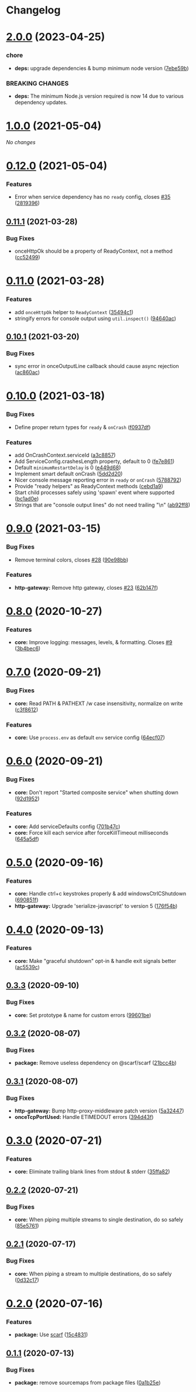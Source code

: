 # Changelog

# [2.0.0](https://github.com/zenflow/composite-service/compare/v1.0.0...v2.0.0) (2023-04-25)


### chore

* **deps:** upgrade dependencies & bump minimum node version ([7ebe59b](https://github.com/zenflow/composite-service/commit/7ebe59b7e844a7d94b2ff1f0cc36fce227f1b74e))


### BREAKING CHANGES

* **deps:** The minimum Node.js version required is now 14 due to various dependency updates.

# [1.0.0](https://github.com/zenflow/composite-service/compare/v0.12.0...v1.0.0) (2021-05-04)

*No changes*

# [0.12.0](https://github.com/zenflow/composite-service/compare/v0.11.1...v0.12.0) (2021-05-04)


### Features

* Error when service dependency has no `ready` config, closes [#35](https://github.com/zenflow/composite-service/issues/35) ([2819396](https://github.com/zenflow/composite-service/commit/2819396dc4135ebc6a8156cab28516e541da2f68))

## [0.11.1](https://github.com/zenflow/composite-service/compare/v0.11.0...v0.11.1) (2021-03-28)


### Bug Fixes

* onceHttpOk should be a property of ReadyContext, not a method ([cc52499](https://github.com/zenflow/composite-service/commit/cc524992faa6fb1c5d78aa9a14bf028256116220))

# [0.11.0](https://github.com/zenflow/composite-service/compare/v0.10.1...v0.11.0) (2021-03-28)


### Features

* add `onceHttpOk` helper to `ReadyContext` ([35494c1](https://github.com/zenflow/composite-service/commit/35494c169b4139224d9f0387907da81bf74224b2))
* stringify errors for console output using `util.inspect()` ([94640ac](https://github.com/zenflow/composite-service/commit/94640acfef9b8a0f7614f9aa6ff47c55065c3b6d))

## [0.10.1](https://github.com/zenflow/composite-service/compare/v0.10.0...v0.10.1) (2021-03-20)


### Bug Fixes

* sync error in onceOutputLine callback should cause async rejection ([ac860ac](https://github.com/zenflow/composite-service/commit/ac860ac099907eb4927d1f5d8dd618098fcbcbfc))

# [0.10.0](https://github.com/zenflow/composite-service/compare/v0.9.0...v0.10.0) (2021-03-18)


### Bug Fixes

* Define proper return types for `ready` & `onCrash` ([f0937df](https://github.com/zenflow/composite-service/commit/f0937dfc261cc5013d59ca70b1a0646a56b4416e))


### Features

* add OnCrashContext.serviceId ([a3c8857](https://github.com/zenflow/composite-service/commit/a3c8857e901c042b9783e66a1e0b6d602abd00c8))
* Add ServiceConfig.crashesLength property, default to 0 ([fe7e861](https://github.com/zenflow/composite-service/commit/fe7e86132b37eec73be872dadcebdbef40dfe182))
* Default `minimumRestartDelay` is 0 ([e449d68](https://github.com/zenflow/composite-service/commit/e449d68f9039308a07f66e512f4704c6412d7e23))
* Implement smart default onCrash ([5dd2d20](https://github.com/zenflow/composite-service/commit/5dd2d20ccb05ee31ece1351c9c6000794eb6ee2e))
* Nicer console message reporting error in `ready` or `onCrash` ([5788792](https://github.com/zenflow/composite-service/commit/5788792800a7ebefe39c3402e65a2255342d6f80))
* Provide "ready helpers" as ReadyContext methods ([cebd1a9](https://github.com/zenflow/composite-service/commit/cebd1a954ae7ae2ca8f8c82a4a274fa2586892cd))
* Start child processes safely using 'spawn' event where supported ([bc1ad0e](https://github.com/zenflow/composite-service/commit/bc1ad0ee9ccde11aba5d152ab3600be90c0cdced))
* Strings that are "console output lines" do not need trailing "\n" ([ab92ff8](https://github.com/zenflow/composite-service/commit/ab92ff846ecacb9ed0d456b3b4df205b2704b718))

# [0.9.0](https://github.com/zenflow/composite-service/compare/v0.8.0...v0.9.0) (2021-03-15)


### Bug Fixes

* Remove terminal colors, closes [#28](https://github.com/zenflow/composite-service/issues/28) ([90e98bb](https://github.com/zenflow/composite-service/commit/90e98bb8239ae67d4d349b24263cad51a3b78609))


### Features

* **http-gateway:** Remove http gateway, closes [#23](https://github.com/zenflow/composite-service/issues/23) ([62b147f](https://github.com/zenflow/composite-service/commit/62b147f5e6ed9ab5d86243bf7813d718ac42b482))

# [0.8.0](https://github.com/zenflow/composite-service/compare/v0.7.0...v0.8.0) (2020-10-27)


### Features

* **core:** Improve logging: messages, levels, & formatting. Closes [#9](https://github.com/zenflow/composite-service/issues/9) ([3b4bec6](https://github.com/zenflow/composite-service/commit/3b4bec66117b460b794bcc5bd920d4e2eabbc864))

# [0.7.0](https://github.com/zenflow/composite-service/compare/v0.6.0...v0.7.0) (2020-09-21)


### Bug Fixes

* **core:** Read PATH & PATHEXT /w case insensitivity, normalize on write ([c3f8612](https://github.com/zenflow/composite-service/commit/c3f86125b73eb3a6c2d52e9ee4b5773ada4e1287))


### Features

* **core:** Use `process.env` as default `env` service config ([64ecf07](https://github.com/zenflow/composite-service/commit/64ecf07fc5e46b8555b4401c996015a548f01f99))

# [0.6.0](https://github.com/zenflow/composite-service/compare/v0.5.0...v0.6.0) (2020-09-21)


### Bug Fixes

* **core:** Don't report "Started composite service" when shutting down ([92d1952](https://github.com/zenflow/composite-service/commit/92d195226db08fbeaed5c9664a02732ab0f0f42b))


### Features

* **core:** Add serviceDefaults config ([701b47c](https://github.com/zenflow/composite-service/commit/701b47cf51446df00260bf50562fac0b06981449))
* **core:** Force kill each service after forceKillTimeout milliseconds ([645a5df](https://github.com/zenflow/composite-service/commit/645a5dfeb2fdd80ff0746a92b05b372528d55ce7))

# [0.5.0](https://github.com/zenflow/composite-service/compare/v0.4.0...v0.5.0) (2020-09-16)


### Features

* **core:** Handle ctrl+c keystrokes properly & add windowsCtrlCShutdown ([690851f](https://github.com/zenflow/composite-service/commit/690851fb89b37f40309dae0afc6b98d63ef33b09))
* **http-gateway:** Upgrade 'serialize-javascript' to version 5 ([176f54b](https://github.com/zenflow/composite-service/commit/176f54b4800c497d212c2ba2ebf53b1a56dcdf6d))

# [0.4.0](https://github.com/zenflow/composite-service/compare/v0.3.3...v0.4.0) (2020-09-13)


### Features

* **core:** Make "graceful shutdown" opt-in & handle exit signals better ([ac5539c](https://github.com/zenflow/composite-service/commit/ac5539ce2daa344b6be247361296346027326ec2))

## [0.3.3](https://github.com/zenflow/composite-service/compare/v0.3.2...v0.3.3) (2020-09-10)


### Bug Fixes

* **core:** Set prototype & name for custom errors ([99601be](https://github.com/zenflow/composite-service/commit/99601be4308ff6d9d31bcf6a3e72f4dd35232b45))

## [0.3.2](https://github.com/zenflow/composite-service/compare/v0.3.1...v0.3.2) (2020-08-07)


### Bug Fixes

* **package:** Remove useless dependency on @scarf/scarf ([21bcc4b](https://github.com/zenflow/composite-service/commit/21bcc4be2a08ef8711aac11dead39443d01634cc))

## [0.3.1](https://github.com/zenflow/composite-service/compare/v0.3.0...v0.3.1) (2020-08-07)


### Bug Fixes

* **http-gateway:** Bump http-proxy-middleware patch version ([5a32447](https://github.com/zenflow/composite-service/commit/5a3244787e2b263b94fda976d571894949cab86b))
* **onceTcpPortUsed:** Handle ETIMEDOUT errors ([394d43f](https://github.com/zenflow/composite-service/commit/394d43f58d3d43d82dbf647ecb3b86f7d2f65d60))

# [0.3.0](https://github.com/zenflow/composite-service/compare/v0.2.2...v0.3.0) (2020-07-21)


### Features

* **core:** Eliminate trailing blank lines from stdout & stderr ([35ffa82](https://github.com/zenflow/composite-service/commit/35ffa82f5b3860227fbf3fc43c4bc79e0f785c92))

## [0.2.2](https://github.com/zenflow/composite-service/compare/v0.2.1...v0.2.2) (2020-07-21)


### Bug Fixes

* **core:** When piping multiple streams to single destination, do so safely ([85e5761](https://github.com/zenflow/composite-service/commit/85e5761687f1e7a21f0abe957780069446c58822))

## [0.2.1](https://github.com/zenflow/composite-service/compare/v0.2.0...v0.2.1) (2020-07-17)


### Bug Fixes

* **core:** When piping a stream to multiple destinations, do so safely ([0d32c17](https://github.com/zenflow/composite-service/commit/0d32c17871c52aebdd8823731561594f051b19cd))

# [0.2.0](https://github.com/zenflow/composite-service/compare/v0.1.1...v0.2.0) (2020-07-16)


### Features

* **package:** Use [scarf](https://docs.scarf.sh/) ([15c4831](https://github.com/zenflow/composite-service/commit/15c48317129dbe3ad829173e4e03bf3cc6dfee0c))

## [0.1.1](https://github.com/zenflow/composite-service/compare/v0.1.0...v0.1.1) (2020-07-13)


### Bug Fixes

* **package:** remove sourcemaps from package files ([0a1b25e](https://github.com/zenflow/composite-service/commit/0a1b25e80e712fd9b8f1ef78554a655ca2349384))
